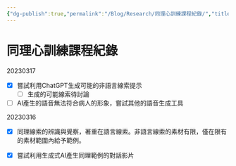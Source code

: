 ```yaml
---
{"dg-publish":true,"permalink":"/Blog/Research/同理心訓練課程紀錄/","title":"同理心訓練課程紀錄","tags":["blog","empathy/course"],"created":"2023-03-16T00:00:00.000Z","updated":"2023-03-17T00:00:00.000Z"}
---
```



# 同理心訓練課程紀錄

20230317

- [x] 嘗試利用ChatGPT生成可能的非語言線索提示
    - [ ] 生成的可能線索待討論
- [ ] AI產生的語音無法符合病人的形象，嘗試其他的語音生成工具

20230316

- [x] 同理線索的辨識與覺察，著重在語言線索。非語言線索的素材有限，僅在限有的素材範圍內給予範例。
- [x] 嘗試利用生成式AI產生同理範例的對話影片
 
